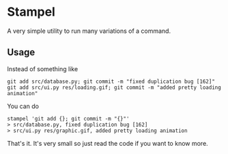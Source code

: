 # Stampel

A very simple utility to run many variations of a command.

## Usage

Instead of something like

```
git add src/database.py; git commit -m "fixed duplication bug [162]"
git add src/ui.py res/loading.gif; git commit -m "added pretty loading animation"
```

You can do

```
stampel 'git add {}; git commit -m "{}"'
> src/database.py, fixed duplication bug [162]
> src/ui.py res/graphic.gif, added pretty loading animation
```

That's it. It's very small so just read the code if you want to know more.
